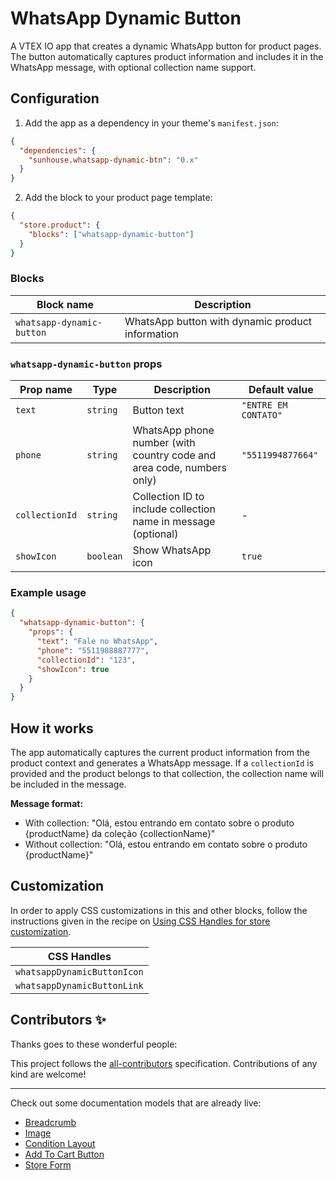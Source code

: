 # WhatsApp Dynamic Button

A VTEX IO app that creates a dynamic WhatsApp button for product pages. The button automatically captures product information and includes it in the WhatsApp message, with optional collection name support.

## Configuration

1. Add the app as a dependency in your theme's `manifest.json`:

```json
{
  "dependencies": {
    "sunhouse.whatsapp-dynamic-btn": "0.x"
  }
}
```

2. Add the block to your product page template:

```json
{
  "store.product": {
    "blocks": ["whatsapp-dynamic-button"]
  }
}
```

### Blocks

| Block name | Description |
| ---------- | ----------- |
| `whatsapp-dynamic-button` | WhatsApp button with dynamic product information |

### `whatsapp-dynamic-button` props

| Prop name | Type | Description | Default value |
| --------- | ---- | ----------- | ------------- |
| `text` | `string` | Button text | `"ENTRE EM CONTATO"` |
| `phone` | `string` | WhatsApp phone number (with country code and area code, numbers only) | `"5511994877664"` |
| `collectionId` | `string` | Collection ID to include collection name in message (optional) | - |
| `showIcon` | `boolean` | Show WhatsApp icon | `true` |

### Example usage

```json
{
  "whatsapp-dynamic-button": {
    "props": {
      "text": "Fale no WhatsApp",
      "phone": "5511988887777",
      "collectionId": "123",
      "showIcon": true
    }
  }
}
``` 

## How it works

The app automatically captures the current product information from the product context and generates a WhatsApp message. If a `collectionId` is provided and the product belongs to that collection, the collection name will be included in the message.

**Message format:**
- With collection: "Olá, estou entrando em contato sobre o produto {productName} da coleção {collectionName}"
- Without collection: "Olá, estou entrando em contato sobre o produto {productName}" 

## Customization

In order to apply CSS customizations in this and other blocks, follow the instructions given in the recipe on [Using CSS Handles for store customization](https://vtex.io/docs/recipes/style/using-css-handles-for-store-customization).

| CSS Handles |
| ----------- | 
| `whatsappDynamicButtonIcon` | 
| `whatsappDynamicButtonLink` |

<!-- DOCS-IGNORE:start -->

## Contributors ✨

Thanks goes to these wonderful people:

<!-- ALL-CONTRIBUTORS-LIST:START - Do not remove or modify this section -->
<!-- prettier-ignore-start -->
<!-- markdownlint-disable -->
<!-- markdownlint-enable -->
<!-- prettier-ignore-end -->
<!-- ALL-CONTRIBUTORS-LIST:END -->

This project follows the [all-contributors](https://github.com/all-contributors/all-contributors) specification. Contributions of any kind are welcome!

<!-- DOCS-IGNORE:end -->

---- 

Check out some documentation models that are already live: 
- [Breadcrumb](https://github.com/vtex-apps/breadcrumb)
- [Image](https://vtex.io/docs/components/general/vtex.store-components/image)
- [Condition Layout](https://vtex.io/docs/components/all/vtex.condition-layout@1.1.6/)
- [Add To Cart Button](https://vtex.io/docs/components/content-blocks/vtex.add-to-cart-button@0.9.0/)
- [Store Form](https://vtex.io/docs/components/all/vtex.store-form@0.3.4/)
